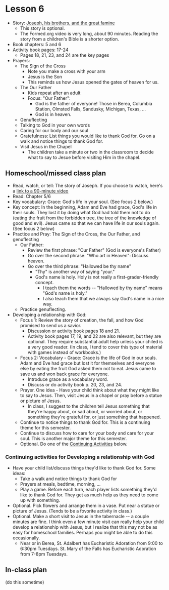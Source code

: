 # Lesson 6
- Story: [Joseph, his brothers, and the great famine](https://watch.formed.org/joseph-beloved-son-rejected-slave)
   - This story is optional.  
   - The Formed.org video is very long, about 90 minutes.  Reading the story from a children's Bible is a shorter option.
- Book chapters: 5 and 6
- Activity book pages: 17-24
  - Pages 18, 21, 23, and 24 are the key pages
- Prayers:
  - The Sign of the Cross
     - Note you make a cross with your arm
     - Jesus is the Son
     - This reminds us how Jesus opened the gates of heaven for us.
  - The Our Father
    - Kids repeat after an adult
    - Focus: "Our Father": 
      - God is the father of everyone!  Those in Berea, Columbia Station, Olmsted Falls, Sandusky, Michigan, Texas, ...
      - God is in heaven.  
  - Genuflecting
  - Talking to God in your own words
  - Caring for our body and our soul
  - Gratefulness: List things you would like to thank God for.  Go on a walk and notice things to thank God for.
  - Visit Jesus in the Chapel
    - The children take a minute or two in the classroom to decide what to say to Jesue before visiting Him in the chapel.
  
## Homeschool/missed class plan
- Read, watch, or tell: The story of Joseph.  If you choose to watch, here's a [link to a 90-minute video](https://watch.formed.org/joseph-beloved-son-rejected-slave)
- Read: Chapter 5/6
- Key vocabulary: Grace: God's life in your soul.  (See focus 2 below.)
- Key concept: In the beginning, Adam and Eve had grace, God's life in their souls.  They lost it by doing what God had told them not to do (eating the fruit from the forbidden tree, the tree of the knowledge of good and evil).  Jesus came so that we can have life in our souls again.  (See focus 2 below) 
- Practice and Pray: The Sign of the Cross, the Our Father, and genuflecting
  - Our Father: 
      - Review the first phrase: "Our Father"  (God is everyone's Father)
      - Go over the second phrase: "Who art in Heaven": Discuss heaven.
      - Go over the third phrase: "Hallowed be thy name"
        - "Thy" is another way of saying "your."
        - God's name is holy.  Holy is not really a first-grader-friendly concept.  
          - I teach them the words -- "Hallowed by thy name" means "God's name is holy."  
          - I also teach them that we always say God's name in a nice way.  
  - Practice genuflecting.  
- Developing a relationship with God:
  - Focus 1: Review the story of creation, the fall, and how God promised to send us a savior.
    - Discussion or activity book pages 18 and 21.
    - Activity book pages 17, 19, and 22 are also relevant, but they are optional.  They require substantial adult help unless your chiled is a very good reader.  (In class, I tend to cover this type of material with games instead of workbooks.)
  - Focus 2: Vocabulary - Grace: Grace is the life of God in our souls.  Adam and Eve had grace but lost it for themselves and everyone else by eating the fruit God asked them not to eat.  Jesus came to save us and won back grace for everyone.  
    - Introduce grace as a vocabulary word.
    - Discuss or do activity book p. 20, 23, and 24.
  - Prayer.  One idea - Have your child think about what they might like to say to Jesus.  Then, visit Jesus in a chapel or pray before a statue or picture of Jesus.
    - In class, I suggest to the children tell Jesus something that they're happy about, or sad about, or worried about, or something they're grateful for, or just something that happened.
  - Continue to notice things to thank God for.  This is a continuing theme for this semester.  
  - Continue to discuss how to care for your body and care for your soul.  This is another major theme for this semester.
  - Optional.  Do one of the [Continuing Activities](#ContinuingActivities) below. 
  
### <a name="ContinuingActivities"> Continuing activities for Developing a relationship with God </a>
- Have your child list/discuss things they'd like to thank God for.  Some ideas:
    - Take a walk and notice things to thank God for
    - Prayers at meals, bedtime, morning, ...
    - Play a game.  Before each turn, each player lists something they'd like to thank God for.  They get as much help as they need to come up with something.
 - Optional. Pick flowers and arrange them in a vase.  Put near a statue or picture of Jesus.  (Tends to be a fovorite activity in class.)
 - Optional. Make a short visit to Jesus in the tabernacle -- a couple minutes are fine.  I think even a few minute visit can really help your child develop a relationship with Jesus, but I realize that this may not be as easy for homeschool families.  Perhaps you might be able to do this occasionally. 
    - Near or in Berea, St. Adalbert has Eucharistic Adoration from 9:00 to 6:30pm Tuesdays.  St. Mary of the Falls has Eucharistic Adoration from 7-8pm Tuesdays. 
  


## In-class plan  
(do this sometime)